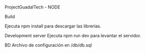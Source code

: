 ProjectGuadalTech - NODE

Build

Ejecuta npm install para descargar las librerías.

Development server
Ejecuta npm run dev para levantar el servidor.

BD
Archivo de configuración en /db/db.sql